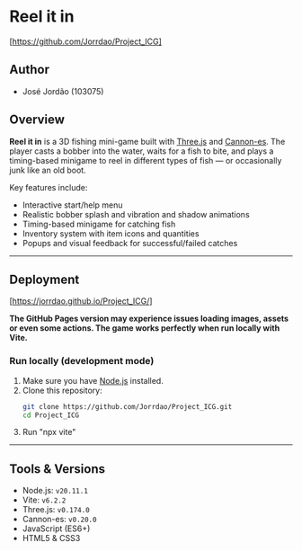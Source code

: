 # Reel it in

[https://github.com/Jorrdao/Project_ICG]

## Author

- José Jordão (103075)

## Overview

**Reel it in** is a 3D fishing mini-game built with [Three.js](https://threejs.org/) and [Cannon-es](https://github.com/pmndrs/cannon-es). The player casts a bobber into the water, waits for a fish to bite, and plays a timing-based minigame to reel in different types of fish — or occasionally junk like an old boot.

Key features include:
- Interactive start/help menu
- Realistic bobber splash and vibration and shadow animations
- Timing-based minigame for catching fish
- Inventory system with item icons and quantities
- Popups and visual feedback for successful/failed catches
---

## Deployment

[https://jorrdao.github.io/Project_ICG/]

**The GitHub Pages version may experience issues loading images, assets or even some actions. The game works perfectly when run locally with Vite.**

### Run locally (development mode)

1. Make sure you have [Node.js](https://nodejs.org/) installed.
2. Clone this repository:
   ```bash
   git clone https://github.com/Jorrdao/Project_ICG.git
   cd Project_ICG
3. Run "npx vite"

---

## Tools & Versions

- Node.js: `v20.11.1` 
- Vite: `v6.2.2` 
- Three.js: `v0.174.0`
- Cannon-es: `v0.20.0`
- JavaScript (ES6+)
- HTML5 & CSS3

